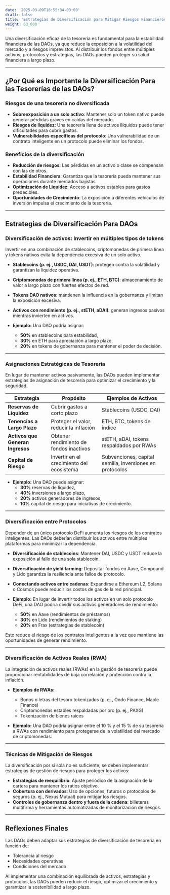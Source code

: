 ```yaml
---
date: '2025-03-09T16:55:34-03:00'
draft: false
title: 'Estrategias de Diversificación para Mitigar Riesgos Financieros'
weight: 63_000
---
```


Una diversificación eficaz de la tesorería es fundamental para la estabilidad financiera de las DAOs, ya que reduce la exposición a la volatilidad del mercado y a riesgos imprevistos. Al distribuir los fondos entre múltiples activos, protocolos y estrategias, las DAOs pueden proteger su salud financiera a largo plazo.

---

## **¿Por Qué es Importante la Diversificación Para las Tesorerías de las DAOs?**

### **Riesgos de una tesorería no diversificada**
- **Sobreexposición a un solo activo**: Mantener solo un token nativo puede generar pérdidas graves en caídas del mercado.
- **Riesgos de liquidez**: Una tesorería llena de activos ilíquidos puede tener dificultades para cubrir gastos.
- **Vulnerabilidades específicas del protocolo**: Una vulnerabilidad de un contrato inteligente en un protocolo puede eliminar los fondos.

### **Beneficios de la diversificación**
- **Reducción de riesgos**: Las pérdidas en un activo o clase se compensan con las de otros.
- **Estabilidad Financiera**: Garantiza que la tesorería pueda mantener sus operaciones durante mercados bajistas.
- **Optimización de Liquidez**: Acceso a activos estables para gastos predecibles.
- **Oportunidades de Crecimiento**: La exposición a diferentes vehículos de inversión impulsa el crecimiento de la tesorería. 

---

## **Estrategias de Diversificación Para DAOs**

### **Diversificación de activos: Invertir en múltiples tipos de tokens**
Invertir en una combinación de stablecoins, criptomonedas de primera línea y tokens nativos evita la dependencia excesiva de un solo activo.

- **Stablecoins (p. ej., USDC, DAI, USDT)**: protegen contra la volatilidad y garantizan la liquidez operativa.
- **Criptomonedas de primera línea (p. ej., ETH, BTC)**: almacenamiento de valor a largo plazo con fuertes efectos de red.
- **Tokens DAO nativos**: mantienen la influencia en la gobernanza y limitan la exposición excesiva.
- **Activos con rendimiento (p. ej., stETH, aDAI)**: generan ingresos pasivos mientras invierten en activos.

- **Ejemplo:**
    Una DAO podría asignar:
    - **50%** en stablecoins para estabilidad,
    - **30%** en ETH para apreciación a largo plazo,
    - **20%** en tokens de gobernanza para mantener el poder de decisión.

---

### **Asignaciones Estratégicas de Tesorería**
En lugar de mantener activos pasivamente, las DAOs pueden implementar estrategias de asignación de tesorería para optimizar el crecimiento y la seguridad.

| **Estrategia** | **Propósito** | **Ejemplos de Activos** |
|-------------|------------|----------------|
| **Reservas de Liquidez** | Cubrir gastos a corto plazo | Stablecoins (USDC, DAI) |
| **Tenencias a Largo Plazo** | Proteger el valor, reducir la inflación | ETH, BTC, tokens de índice |
| **Activos que Generan Ingresos** | Obtener rendimiento de fondos inactivos | stETH, aDAI, tokens respaldados por RWAs |
| **Capital de Riesgo** | Invertir en el crecimiento del ecosistema | Subvenciones, capital semilla, inversiones en protocolos |

- **Ejemplo:**
    Una DAO puede asignar:
    - **30%** reservas de liquidez,
    - **40%** inversiones a largo plazo,
    - **20%** activos generadores de ingresos,
    - **10%** capital de riesgo para iniciativas de crecimiento.

---

### **Diversificación entre Protocolos**
Depender de un único protocolo DeFi aumenta los riesgos de los contratos inteligentes. Las DAOs deberían distribuir los activos entre múltiples plataformas para minimizar la dependencia.

- **Diversificación de stablecoins**: Mantener DAI, USDC y USDT reduce la exposición al fallo de una sola stablecoin.
- **Diversificación de yield farming**: Depositar fondos en Aave, Compound y Lido garantiza la resiliencia ante fallos de protocolo.
- **Conectando activos entre cadenas**: Expandirse a Ethereum L2, Solana o Cosmos puede reducir los costos de gas de la red principal.

- **Ejemplo:**
    En lugar de invertir todos los activos en un solo protocolo DeFi, una DAO podría dividir sus activos generadores de rendimiento:
    - **50%** en Aave (rendimientos de préstamos)
    - **30%** en Lido (rendimientos de staking)
    - **20%** en Frax (estrategias de stablecoin)

Esto reduce el riesgo de los contratos inteligentes a la vez que mantiene las oportunidades de generar rendimiento.

---

### **Diversificación de Activos Reales (RWA)**
La integración de activos reales (RWAs) en la gestión de tesorería puede proporcionar rentabilidades de baja correlación y protección contra la inflación.

- **Ejemplos de RWAs:**
  - Bonos o letras del tesoro tokenizados (p. ej., Ondo Finance, Maple Finance)
  - Criptomonedas estables respaldadas por oro (p. ej., PAXG)
  - Tokenización de bienes raíces

- **Ejemplo:**
Una DAO podría asignar entre el 10 % y el 15 % de su tesorería a RWAs con rendimiento para protegerse de la volatilidad del mercado de criptomonedas.

---

### **Técnicas de Mitigación de Riesgos**

La diversificación por sí sola no es suficiente; se deben implementar estrategias de gestión de riesgos para proteger los activos:

- **Estrategias de reequilibrio**: Ajuste periódico de la asignación de la cartera para mantener los ratios objetivo.
- **Cobertura con derivados**: Uso de opciones, futuros o protocolos de seguros (p. ej., Nexus Mutual) para mitigar los riesgos. 
- **Controles de gobernanza dentro y fuera de la cadena**: billeteras multifirma y herramientas automatizadas de monitorización de riesgos.

---

## **Reflexiones Finales**

Las DAOs deben adaptar sus estrategias de diversificación de tesorería en función de:
- Tolerancia al riesgo
- Necesidades operativas
- Condiciones del mercado

Al implementar una combinación equilibrada de activos, estrategias y protocolos, las DAOs pueden reducir el riesgo, optimizar el crecimiento y garantizar la sostenibilidad a largo plazo.
